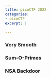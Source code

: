 ```yaml
---
title: picoCTF 2022
categories:
- picoCTF
excerpt: |
  
---
```



### Very Smooth

### Sum-O-Primes

### NSA Backdoor



